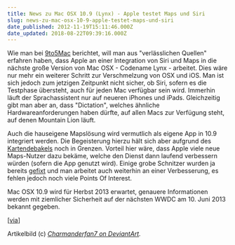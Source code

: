 ```yaml
---
title: News zu Mac OSX 10.9 (Lynx) - Apple testet Maps und Siri
slug: news-zu-mac-osx-10-9-apple-testet-maps-und-siri
date_published: 2012-11-19T15:11:46.000Z
date_updated: 2018-08-22T09:39:16.000Z
---
```


Wie man bei [9to5Mac](http://9to5mac.com/2012/11/19/early-builds-of-apples-upcoming-os-x-10-9-include-siri-and-maps-integration/) berichtet, will man aus "verlässlichen Quellen" erfahren haben, dass Apple an einer Integration von Siri und Maps in die nächste große Version von Mac OSX - Codename Lynx - arbeitet. Dies wäre nur mehr ein weiterer Schritt zur Verschmelzung von OSX und iOS. Man ist sich jedoch zum jetzigen Zeitpunkt nicht sicher, ob Siri, sofern es die Testphase übersteht, auch für jeden Mac verfügbar sein wird. Immerhin läuft der Sprachassistent nur auf neueren iPhones und iPads. Gleichzeitig gibt man aber an, dass "Dictation", welches ähnliche Hardwareanforderungen haben dürfte, auf allen Macs zur Verfügung steht, auf denen Mountain Lion läuft.

Auch die hauseigene Mapslösung wird vermutlich als eigene App in 10.9 integriert werden. Die Begeisterung hierzu hält sich aber aufgrund des [Kartendebakels](__GHOST_URL__/ios-6-karten-app-ist-ruckschritt-und-andere-bugs/) noch in Grenzen. Vorteil hier wäre, dass Apple viele neue Maps-Nutzer dazu bekäme, welche den Dienst dann laufend verbessern würden (sofern die App genutzt wird). Einige grobe Schnitzer wurden ja bereits [gefixt](__GHOST_URL__/spurbare-verbesserungen-an-apples-maps-app/) und man arbeitet auch weiterhin an einer Verbesserung, es fehlen jedoch noch viele Points Of Interest.

Mac OSX 10.9 wird für Herbst 2013 erwartet, genauere Informationen werden mit ziemlicher Sicherheit auf der nächsten WWDC am 10. Juni 2013 bekannt gegeben.

[[via](http://9to5mac.com/2012/11/19/early-builds-of-apples-upcoming-os-x-10-9-include-siri-and-maps-integration/)]

Artikelbild (c) *[Charmanderfan7 on DeviantArt](http://charmanderfan7.deviantart.com/art/Mac-OS-X-Cats-Background-197053680).*
